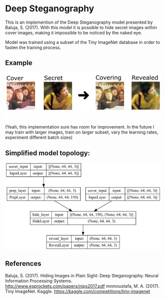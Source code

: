 # Deep Steganography 

This is an implemention of the Deep Steganography model presented by Baluja, S. (2017). With this model it is possible to hide secret images within cover images, making it impossible to be noticed by the naked eye.

Model was trained using a subset of the Tiny ImageNet database in order to fasten the training process.

## Example

![deep_steganogrpahy](./docs/example.png)

(Yeah, this implementation sure has room for improvement. In the future I may train with larger images, train on larger subset, vary the learning rates, experiment different batch sizes)


## Simplified model topology:
![simplified_model_topology](./docs/model.png)

## References
Baluja, S. (2017). Hiding Images in Plain Sight: Deep Steganography. Neural Information Processing Systems. http://www.esprockets.com/papers/nips2017.pdf
mnmoustafa, M. A. (2017). Tiny ImageNet. Kaggle. https://kaggle.com/competitions/tiny-imagenet